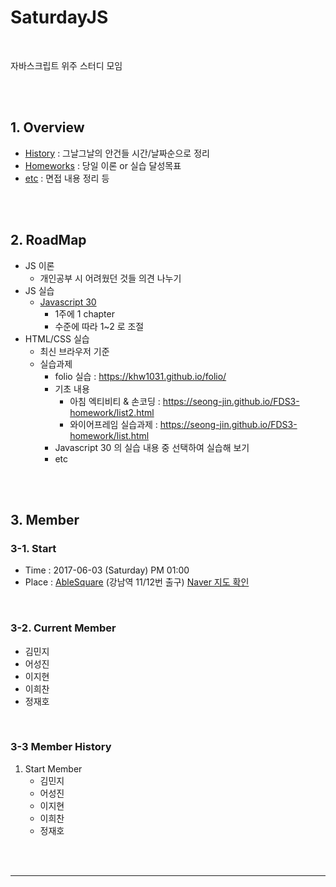 # SaturdayJS

<br>

자바스크립트 위주 스터디 모임

<br><br>





## 1. Overview



- [History](./history/README.md) : 그날그날의 안건들 시간/날짜순으로 정리
- [Homeworks](./homeworks/README.md) : 당일 이론 or 실습 달성목표
- [etc](./etc/README.md) : 면접 내용 정리 등




<br><br>





## 2. RoadMap



- JS 이론
  - 개인공부 시 어려웠던 것들 의견 나누기
- JS 실습
  - [Javascript 30](https://javascript30.com/)
    - 1주에 1 chapter
    - 수준에 따라 1~2 로 조절
- HTML/CSS 실습
  - 최신 브라우저 기준
  - 실습과제
    - folio 실습 : https://khw1031.github.io/folio/
    - 기초 내용 
      - 아침 엑티비티 & 손코딩 : https://seong-jin.github.io/FDS3-homework/list2.html
      - 와이어프레임 실습과제 : https://seong-jin.github.io/FDS3-homework/list.html
    - Javascript 30 의 실습 내용 중 선택하여 실습해 보기
    - etc



<br><br>



## 3. Member



### 3-1. Start

* Time : 2017-06-03 (Saturday) PM 01:00
* Place : [AbleSquare](http://www.ablesquare.com/main_.do) (강남역 11/12번 출구) [Naver 지도 확인](http://naver.me/5U74woTJ)




<br>



### 3-2. Current Member

* 김민지
* 어성진
* 이지현
* 이희찬
* 정재호




<br>



### 3-3 Member History

1. Start Member
   * 김민지
   * 어성진
   * 이지현
   * 이희찬
   * 정재호








<br><br>

---

<br>





